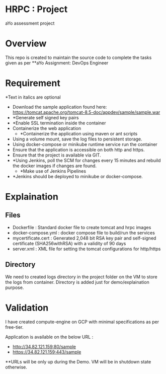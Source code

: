 # HRPC : Project
aYo assessment project

# Overview 
This repo is created to maintain the source code to complete the tasks given as per **aYo Assignment: DevOps Engineer

# Requirement
*Text in italics are optional

- Download the sample application found here: https://tomcat.apache.org/tomcat-8.5-doc/appdev/sample/sample.war
- *Generate self signed key pairs
- *Enable SSL termination inside the container
- Containerize the web application
  - *Containerize the application using maven or ant scripts
- Using a volume mount, save the log files to persistent storage.
- Using docker-compose or minikube runtime service run the container
- Ensure that the application is accessible on both http and https.
- Ensure that the project is available via GIT.
- *Using Jenkins, poll the SCM for changes every 15 minutes and rebuild the docker images if changes are found.
  - *Make use of Jenkins Pipelines
- *Jenkins should be deployed to minikube or docker-compose.

# Explaination

## Files

- Dockerfile : Standard docker file to create tomcat and hrpc images
- docker-compose.yml : docker compose file to build/run the services
- mycertificate.cert : Generated 2,048 bit RSA key pair and self-signed certificate (SHA256withRSA) with a validity of 90 days
- server.xml : XML file for setting the tomcat configurations for http/https

## Directory

We need to created logs directory in the project folder on the VM to store the logs from container. Directory is added just for demo/explaination purpose.

# Validation

I have created compute-engine on GCP with minimal specifications as per free-tier.

Application is available on the below URL :
- http://34.82.121.159:80/sample
- https://34.82.121.159:443/sample

**URLs will be only up during the Demo. VM will be in shutdown state otherwise.
